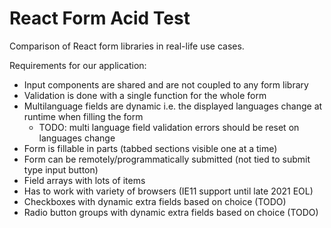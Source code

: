 # React Form Acid Test

Comparison of React form libraries in real-life use cases.

Requirements for our application:

- Input components are shared and are not coupled to any form library
- Validation is done with a single function for the whole form
- Multilanguage fields are dynamic i.e. the displayed languages change at runtime when filling the form
  - TODO: multi language field validation errors should be reset on languages change
- Form is fillable in parts (tabbed sections visible one at a time)
- Form can be remotely/programmatically submitted (not tied to submit type input button)
- Field arrays with lots of items
- Has to work with variety of browsers (IE11 support until late 2021 EOL)
- Checkboxes with dynamic extra fields based on choice (TODO)
- Radio button groups with dynamic extra fields based on choice (TODO)
